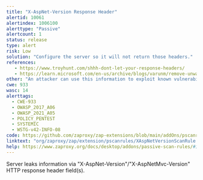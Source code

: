 ```yaml
---
title: "X-AspNet-Version Response Header"
alertid: 10061
alertindex: 1006100
alerttype: "Passive"
alertcount: 1
status: release
type: alert
risk: Low
solution: "Configure the server so it will not return those headers."
references:
   - https://www.troyhunt.com/shhh-dont-let-your-response-headers/
   - https://learn.microsoft.com/en-us/archive/blogs/varunm/remove-unwanted-http-response-headers
other: "An attacker can use this information to exploit known vulnerabilities."
cwe: 933
wasc: 14
alerttags: 
  - CWE-933
  - OWASP_2017_A06
  - OWASP_2021_A05
  - POLICY_PENTEST
  - SYSTEMIC
  - WSTG-v42-INFO-08
code: https://github.com/zaproxy/zap-extensions/blob/main/addOns/pscanrules/src/main/java/org/zaproxy/zap/extension/pscanrules/XAspNetVersionScanRule.java
linktext: "org/zaproxy/zap/extension/pscanrules/XAspNetVersionScanRule.java"
help: https://www.zaproxy.org/docs/desktop/addons/passive-scan-rules/#id-10061
---
```

Server leaks information via "X-AspNet-Version"/"X-AspNetMvc-Version" HTTP response header field(s).
